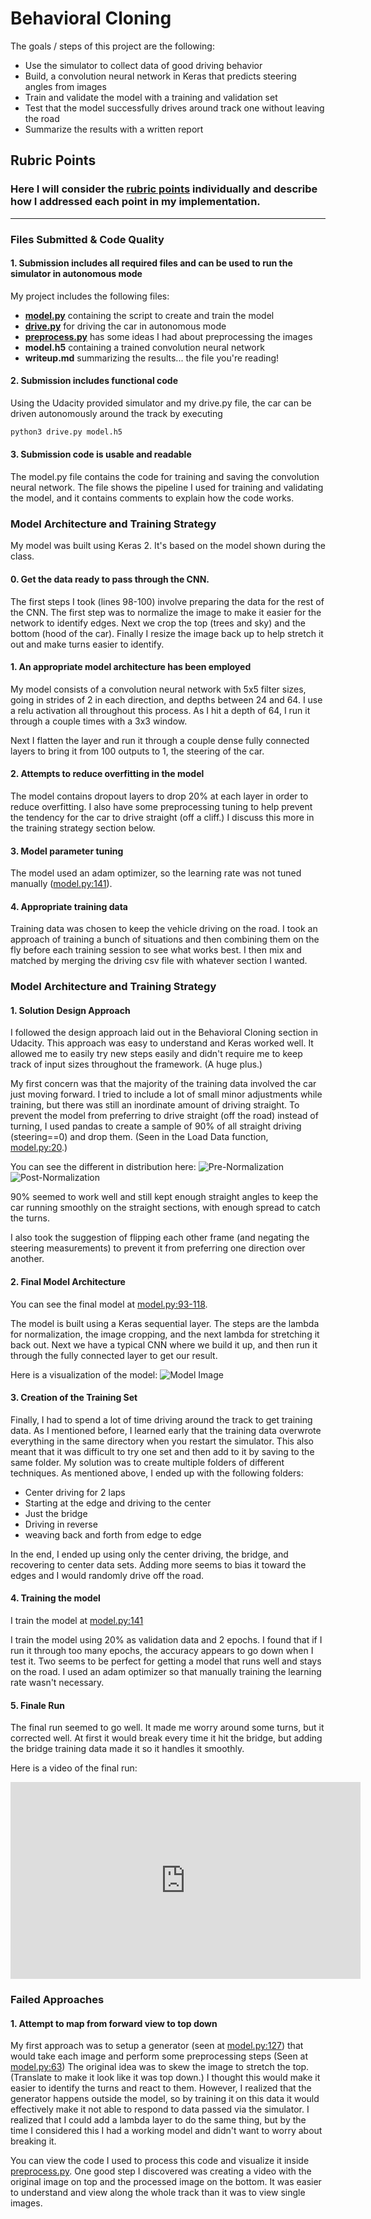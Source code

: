 # **Behavioral Cloning** 

The goals / steps of this project are the following:

* Use the simulator to collect data of good driving behavior
* Build, a convolution neural network in Keras that predicts steering angles from images
* Train and validate the model with a training and validation set
* Test that the model successfully drives around track one without leaving the road
* Summarize the results with a written report


## Rubric Points
### Here I will consider the [rubric points](https://review.udacity.com/#!/rubrics/432/view) individually and describe how I addressed each point in my implementation.  

---
### Files Submitted & Code Quality

#### 1. Submission includes all required files and can be used to run the simulator in autonomous mode

My project includes the following files:

* [**model.py**](https://github.com/stridera/CarND-Behavioral-Cloning-P3/blob/master/model.py) containing the script to create and train the model
* [**drive.py**](https://github.com/stridera/CarND-Behavioral-Cloning-P3/blob/master/drive.py) for driving the car in autonomous mode
* [**preprocess.py**](https://github.com/stridera/CarND-Behavioral-Cloning-P3/blob/master/preprocess.py) has some ideas I had about preprocessing the images
* **model.h5** containing a trained convolution neural network 
* **writeup.md** summarizing the results... the file you're reading!


#### 2. Submission includes functional code
Using the Udacity provided simulator and my drive.py file, the car can be driven autonomously around the track by executing 
```sh
python3 drive.py model.h5
```

#### 3. Submission code is usable and readable

The model.py file contains the code for training and saving the convolution neural network. The file shows the pipeline I used for training and validating the model, and it contains comments to explain how the code works.

### Model Architecture and Training Strategy

My model was built using Keras 2.  It's based on the model shown during the class.  

#### 0. Get the data ready to pass through the CNN.

The first steps I took (lines 98-100) involve preparing the data for the rest of the CNN.  The first step was to normalize the image to make it easier for the network to identify edges.  Next we crop the top (trees and sky) and the bottom (hood of the car).  Finally I resize the image back up to help stretch it out and make turns easier to identify.

#### 1. An appropriate model architecture has been employed

My model consists of a convolution neural network with 5x5 filter sizes, going in strides of 2 in each direction, and depths between 24 and 64.  I use a relu activation all throughout this process.  As I hit a depth of 64, I run it through a couple times with a 3x3 window.

Next I flatten the layer and run it through a couple dense fully connected layers to bring it from 100 outputs to 1, the steering of the car.

#### 2. Attempts to reduce overfitting in the model

The model contains dropout layers to drop 20% at each layer in order to reduce overfitting.  I also have some preprocessing tuning to help prevent the tendency for the car to drive straight (off a cliff.)  I discuss this more in the training strategy section below.


#### 3. Model parameter tuning

The model used an adam optimizer, so the learning rate was not tuned manually ([model.py:141](https://github.com/stridera/CarND-Behavioral-Cloning-P3/blob/master/model.py#L141)).

#### 4. Appropriate training data

Training data was chosen to keep the vehicle driving on the road. I took an approach of training a bunch of situations and then combining them on the fly before each training session to see what works best.  I then mix and matched by merging the driving csv file with whatever section I wanted.

### Model Architecture and Training Strategy

#### 1. Solution Design Approach

I followed the design approach laid out in the Behavioral Cloning section in Udacity.  This approach was easy to understand and Keras worked well.  It allowed me to easily try new steps easily and didn't require me to keep track of input sizes throughout the framework.  (A huge plus.)

My first concern was that the majority of the training data involved the car just moving forward.  I tried to include a lot of small minor adjustments while training, but there was still an inordinate amount of driving straight.  To prevent the model from preferring to drive straight (off the road) instead of turning, I used pandas to create a sample of 90% of all straight driving (steering==0) and drop them.  (Seen in the Load Data function, [model.py:20](https://github.com/stridera/CarND-Behavioral-Cloning-P3/blob/master/model.py#L15).)

You can see the different in distribution here:
![Pre-Normalization](before_normalize.png) ![Post-Normalization](after_normalize.png)

90% seemed to work well and still kept enough straight angles to keep the car running smoothly on the straight sections, with enough spread to catch the turns.

I also took the suggestion of flipping each other frame (and negating the steering measurements) to prevent it from preferring one direction over another.

#### 2. Final Model Architecture

You can see the final model at [model.py:93-118](https://github.com/stridera/CarND-Behavioral-Cloning-P3/blob/master/model.py#L93). 

The model is built using a Keras sequential layer.  The steps are the lambda for normalization, the image cropping, and the next lambda for stretching it back out.  Next we have a typical CNN where we build it up, and then run it through the fully connected layer to get our result.

Here is a visualization of the model:
![Model Image](model.png)

#### 3. Creation of the Training Set

Finally, I had to spend a lot of time driving around the track to get training data.  As I mentioned before, I learned early that the training data overwrote everything in the same directory when you restart the simulator.  This also meant that it was difficult to try one set and then add to it by saving to the same folder.  My solution was to create multiple folders of different techniques.  As mentioned above, I ended up with the following folders:

* Center driving for 2 laps
* Starting at the edge and driving to the center
* Just the bridge
* Driving in reverse
* weaving back and forth from edge to edge

In the end, I ended up using only the center driving, the bridge, and recovering to center data sets.  Adding more seems to bias it toward the edges and I would randomly drive off the road.

#### 4. Training the model

I train the model at [model.py:141](https://github.com/stridera/CarND-Behavioral-Cloning-P3/blob/master/model.py#L141)

I train the model using 20% as validation data and 2 epochs.  I found that if I run it through too many epochs, the accuracy appears to go down when I test it.  Two seems to be perfect for getting a model that runs well and stays on the road.  I used an adam optimizer so that manually training the learning rate wasn't necessary.

#### 5. Finale Run
The final run seemed to go well.  It made me worry around some turns, but it corrected well.  At first it would break every time it hit the bridge, but adding the bridge training data made it so it handles it smoothly.

Here is a video of the final run:
<iframe width="560" height="315" src="https://www.youtube.com/embed/xETRU1RBfjk" frameborder="0" allowfullscreen></iframe>

### Failed Approaches

#### 1. Attempt to map from forward view to top down
My first approach was to setup a generator (seen at [model.py:127](https://github.com/stridera/CarND-Behavioral-Cloning-P3/blob/master/model.py#L127)) that would take each image and perform some preprocessing steps (Seen at [model.py:63](https://github.com/stridera/CarND-Behavioral-Cloning-P3/blob/master/model.py#L63))
The original idea was to skew the image to stretch the top.  (Translate to make it look like it was top down.)  I thought this would make it easier to identify the turns and react to them.  However, I realized that the generator happens outside the model, so by training it on this data it would effectively make it not able to respond to data passed via the simulator.  I realized that I could add a lambda layer to do the same thing, but by the time I considered this I had a working model and didn't want to worry about breaking it.

You can view the code I used to process this code and visualize it inside [preprocess.py](https://github.com/stridera/CarND-Behavioral-Cloning-P3/blob/master/preprocess.py).  One good step I discovered was creating a video with the original image on top and the processed image on the bottom.  It was easier to understand and view along the whole track than it was to view single images.